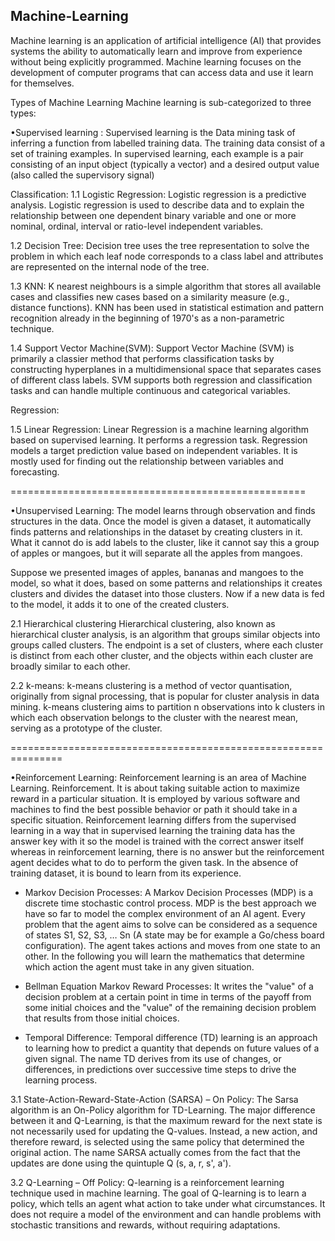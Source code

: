 Machine-Learning
------------------

Machine learning is an application of artificial intelligence (AI) that provides systems the ability to automatically learn and improve from experience without being explicitly programmed. Machine learning focuses on the development of computer programs that can access data and use it learn for themselves.

Types of Machine Learning
Machine learning is sub-categorized to three types:

•Supervised learning :
Supervised learning is the Data mining task of inferring a function from labelled training data. The training data consist of a set of training examples. In supervised learning, each example is a pair consisting of an input object (typically a vector) and a desired output value (also called the supervisory signal)

Classification:
1.1 Logistic Regression:
	Logistic regression is a predictive analysis. Logistic regression is used to describe data and to explain the relationship between one dependent binary variable and one or more nominal, ordinal, interval or ratio-level independent variables.


1.2 Decision Tree:
    Decision tree uses the tree representation to solve the problem in which each leaf node corresponds to a class label and attributes are represented on the internal node of the tree.


1.3 KNN:
    K nearest neighbours is a simple algorithm that stores all available cases and classifies new cases based on a similarity measure (e.g., distance functions). KNN has been used in statistical estimation and pattern recognition already in the beginning of 1970's as a non-parametric technique.



1.4 Support Vector Machine(SVM):
    Support Vector Machine (SVM) is primarily a classier method that performs classification tasks by constructing hyperplanes in a multidimensional space that separates cases of different class labels. SVM supports both regression and classification tasks and can handle multiple continuous and categorical variables.


Regression:

1.5 Linear Regression:
    Linear Regression is a machine learning algorithm based on supervised learning. It performs a regression task. Regression models a target prediction value based on independent variables. It is mostly used for finding out the relationship between variables and forecasting.


===================================================

•Unsupervised Learning:
The model learns through observation and finds structures in the data. Once the model is given a dataset, it automatically finds patterns and relationships in the dataset by creating clusters in it. What it cannot do is add labels to the cluster, like it cannot say this a group of apples or mangoes, but it will separate all the apples from mangoes.

Suppose we presented images of apples, bananas and mangoes to the model, so what it does, based on some patterns and relationships it creates clusters and divides the dataset into those clusters. Now if a new data is fed to the model, it adds it to one of the created clusters.

2.1 Hierarchical clustering
    Hierarchical clustering, also known as hierarchical cluster analysis, is an algorithm that groups similar objects into groups called clusters. The endpoint is a set of clusters, where each cluster is distinct from each other cluster, and the objects within each cluster are broadly similar to each other.

2.2 k-means:
    k-means clustering is a method of vector quantisation, originally from signal processing, that is popular for cluster analysis in data mining. k-means clustering aims to partition n observations into k clusters in which each observation belongs to the cluster with the nearest mean, serving as a prototype of the cluster.

===============================================================

•Reinforcement Learning:
Reinforcement learning is an area of Machine Learning. Reinforcement. It is about taking suitable action to maximize reward in a particular situation. It is employed by various software and machines to find the best possible behavior or path it should take in a specific situation. Reinforcement learning differs from the supervised learning in a way that in supervised learning the training data has the answer key with it so the model is trained with the correct answer itself whereas in reinforcement learning, there is no answer but the reinforcement agent decides what to do to perform the given task. In the absence of training dataset, it is bound to learn from its experience.

* Markov Decision Processes:
    A Markov Decision Processes (MDP) is a discrete time stochastic control process. MDP is the best approach we have so far to model the complex environment of an AI agent. Every problem that the agent aims to solve can be considered as a sequence of states S1, S2, S3, … Sn (A state may be for example a Go/chess board configuration). The agent takes actions and moves from one state to an other. In the following you will learn the mathematics that determine which action the agent must take in any given situation.


* Bellman Equation Markov Reward Processes:
    It writes the "value" of a decision problem at a certain point in time in terms of the payoff from some initial choices and the "value" of the remaining decision problem that results from those initial choices.

* Temporal Difference: 
    Temporal difference (TD) learning is an approach to learning how to predict a quantity that depends on future values of a given signal. The name TD derives from its use of changes, or differences, in predictions over successive time steps to drive the learning process.

3.1 State-Action-Reward-State-Action (SARSA) – On Policy:
    The Sarsa algorithm is an On-Policy algorithm for TD-Learning. The major difference between it and Q-Learning, is that the maximum reward for the next state is not necessarily used for updating the Q-values. Instead, a new action, and therefore reward, is selected using the same policy that determined the original action. The name SARSA actually comes from the fact that the updates are done using the quintuple Q (s, a, r, s', a').


3.2 Q-Learning – Off Policy:
    Q-learning is a reinforcement learning technique used in machine learning. The goal of Q-learning is to learn a policy, which tells an agent what action to take under what circumstances. It does not require a model of the environment and can handle problems with stochastic transitions and rewards, without requiring adaptations.

	

